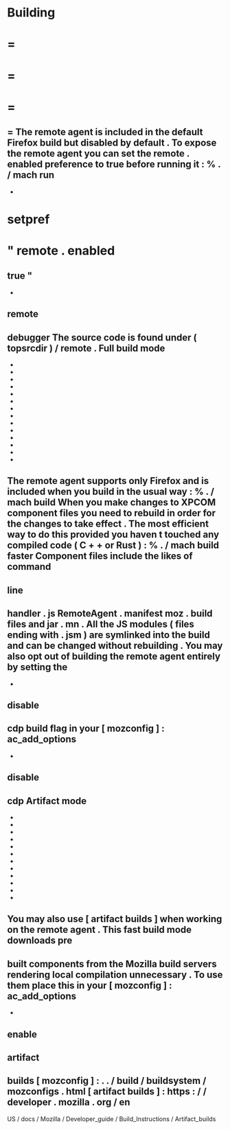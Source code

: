 Building
=
=
=
=
=
=
=
=
The
remote
agent
is
included
in
the
default
Firefox
build
but
disabled
by
default
.
To
expose
the
remote
agent
you
can
set
the
remote
.
enabled
preference
to
true
before
running
it
:
%
.
/
mach
run
-
-
setpref
=
"
remote
.
enabled
=
true
"
-
-
remote
-
debugger
The
source
code
is
found
under
(
topsrcdir
)
/
remote
.
Full
build
mode
-
-
-
-
-
-
-
-
-
-
-
-
-
-
-
The
remote
agent
supports
only
Firefox
and
is
included
when
you
build
in
the
usual
way
:
%
.
/
mach
build
When
you
make
changes
to
XPCOM
component
files
you
need
to
rebuild
in
order
for
the
changes
to
take
effect
.
The
most
efficient
way
to
do
this
provided
you
haven
t
touched
any
compiled
code
(
C
+
+
or
Rust
)
:
%
.
/
mach
build
faster
Component
files
include
the
likes
of
command
-
line
-
handler
.
js
RemoteAgent
.
manifest
moz
.
build
files
and
jar
.
mn
.
All
the
JS
modules
(
files
ending
with
.
jsm
)
are
symlinked
into
the
build
and
can
be
changed
without
rebuilding
.
You
may
also
opt
out
of
building
the
remote
agent
entirely
by
setting
the
-
-
disable
-
cdp
build
flag
in
your
[
mozconfig
]
:
ac_add_options
-
-
disable
-
cdp
Artifact
mode
-
-
-
-
-
-
-
-
-
-
-
-
-
You
may
also
use
[
artifact
builds
]
when
working
on
the
remote
agent
.
This
fast
build
mode
downloads
pre
-
built
components
from
the
Mozilla
build
servers
rendering
local
compilation
unnecessary
.
To
use
them
place
this
in
your
[
mozconfig
]
:
ac_add_options
-
-
enable
-
artifact
-
builds
[
mozconfig
]
:
.
.
/
build
/
buildsystem
/
mozconfigs
.
html
[
artifact
builds
]
:
https
:
/
/
developer
.
mozilla
.
org
/
en
-
US
/
docs
/
Mozilla
/
Developer_guide
/
Build_Instructions
/
Artifact_builds
